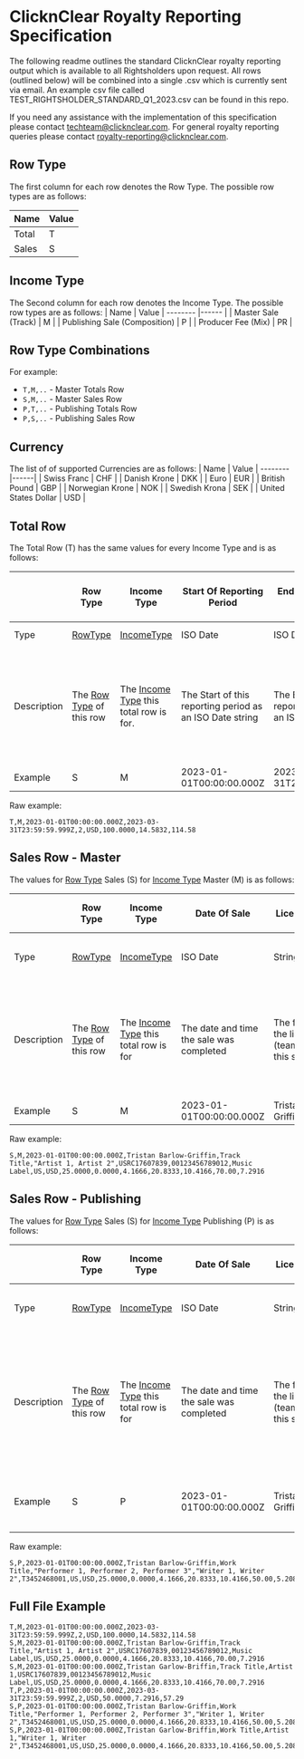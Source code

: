 # ClicknClear Royalty Reporting Specification
The following readme outlines the standard ClicknClear royalty reporting output which is available to all Rightsholders upon request.
All rows (outlined below) will be combined into a single .csv which is currently sent via email.
An example csv file called TEST_RIGHTSHOLDER_STANDARD_Q1_2023.csv can be found in this repo.

If you need any assistance with the implementation of this specification please contact [techteam@clicknclear.com](mailto:techteam@clicknclear.com).
For general royalty reporting queries please contact [royalty-reporting@clicknclear.com](mailto:royalty-reporting@clicknclear.com).

## Row Type
The first column for each row denotes the Row Type. The possible row types are as follows:

| Name  | Value
| ------|------ |
| Total | T     |
| Sales | S     |

## Income Type
The Second column for each row denotes the Income Type. The possible row types are as follows:
| Name                   | Value
| --------               |------ |
| Master Sale (Track)    | M     |
| Publishing Sale (Composition) | P     |
| Producer Fee (Mix)     | PR    |


## Row Type Combinations
For example:
- `T,M,..` - Master Totals Row
- `S,M,..` - Master Sales Row
- `P,T,..` - Publishing Totals Row
- `P,S,..` - Publishing Sales Row

## Currency
The list of of supported Currencies are as follows:
| Name                 | Value
| --------             |------|
| Swiss Franc          | CHF  |
| Danish Krone         | DKK  |
| Euro                 | EUR  |
| British Pound        | GBP  |
| Norwegian Krone      | NOK  |
| Swedish Krona        | SEK  |
| United States Dollar | USD  |

## Total Row

The Total Row (T) has the same values for every Income Type and is as follows:

|             | Row Type                               | Income Type                                            | Start Of Reporting Period                                | End Of Reporting Period                                | Number of Sales Of this Income Type                                           | Currency                                                           | Balance Brought Forwards                                     | Amounts Due To Rightsholder                                           | Total Due To Rightsholder
| --------    | ----------                             | ----------                                             | ----------                                               | ----------                                             | ----------                                                                    | ----------                                                         | ----------                                                   | ----------                                                            | ----------
| Type        | [RowType](#row-type)                   | [IncomeType](#income-type)                             | ISO Date                                                 | ISO Date                                               | int                                                                           | Currency                                                           | float (4dp)                                                  | float (4dp)                                                           | float (2dp)
| Description | The [Row Type](#row-type)  of this row | The [Income Type](#income-type) this total row is for. | The Start of this reporting period as an ISO Date string | The End of this reporting period as an ISO Date string | The number of sales of this [IncomeType](#income-type) present in this report | The [Currency](#currency) the financial values of this line are in | The balance brought forwards from previous reporting periods | The amount due to the rightsholder generate for this reporting period | The final total due to the rightsholder for this reporting period and the balance brought forwards
| Example     | S                                      | M                                                      | 2023-01-01T00:00:00.000Z                                 | 2023-03-31T23:59:59.000Z                               | 10                                                                            | USD                                                                | 100.4220                                                     | 50.0881                                                               | 150.51

Raw example:
```
T,M,2023-01-01T00:00:00.000Z,2023-03-31T23:59:59.999Z,2,USD,100.0000,14.5832,114.58
```

## Sales Row - Master

The values for [Row Type](#row-type) Sales (S) for [Income Type](#row-type) Master (M) is as follows:

|             | Row Type                               | Income Type                                            | Date Of Sale                              | Licensee Name                                                     |  Title                               | Performed By                                                          | ISRC                                    | UPC                                    | Label                  | Territory Licensed                             | Currency                                                           | Gross Receipts                    | Refund                         | Sales Tax                           | Net Receipts                                                               | Distributable Recording Revenue                                      | License Margin                                                                    | Amount Due to Rightsholder                              |
| --------    | ----------                             | ----------                                             | ----------                                | ----------                                                        | ----------                           | ----------                                                            | ----------                              | ----------                             | ----------             | ----------                                     | ----------                                                         | ----------                        | ----------                     | ----------                          | ----------                                                                 | ----------                                                           | ----------                                                                        | ----------                                              |
| Type        | [RowType](#row-type)                   | [IncomeType](#income-type)                             | ISO Date                                  | String                                                            | String                               | String                                                                | String                                  | String                                 | String                 | ISO 3166 Territory Code                        | Currency                                                           | float (4dp)                       | float (4dp)                    | float (4dp)                         | float (4dp)                                                                | float (4dp)                                                          | float (percent, 2dp)                                                              | float (4dp)                                             |
| Description | The [Row Type](#row-type) of this row  | The [Income Type](#income-type) this total row is for  | The date and time the sale was completed  | The full name of the licensee (team/individual) this sale is for  | The title of the track this sale is for  | Comma Separated List of the performers of the track this sale is for  | The ISRC of the track this sale is for  | The UPC of the track this sale is for  | The Name of the label  | The Territory licensed that this sale is for   | The [Currency](#currency) of the financial values for this sale    | The Gross Receipts for this sale  | The refund value for this sale | The sales tax applied to this sale  | The Net Receipts for this sale (Gross Receipts minus Sales Tax & Refunds)  | The total distributable revenue for the master rights for this sale  | The license margin percentage the RH will receive from the distributable revenue  | The final amount due to the Rightsholder for this sale  |
| Example     | S                                      | M                                                      | 2023-01-01T00:00:00.000Z                  | Tristan Barlow-Griffin                                            | Track Title                          | Artist 1, Artist 2                                                    | USRC17607839                            | 00123456789012                         | Music Label            | US                                             | USD                                                                | 25.0000                           | 0.0000                         | 4.1666                              | 20.8333                                                                    | 10.4166                                                              | 70.00                                                                             | 7.2916                                                  |

Raw example:
```
S,M,2023-01-01T00:00:00.000Z,Tristan Barlow-Griffin,Track Title,"Artist 1, Artist 2",USRC17607839,00123456789012,Music Label,US,USD,25.0000,0.0000,4.1666,20.8333,10.4166,70.00,7.2916
```

## Sales Row - Publishing

The values for [Row Type](#row-type) Sales (S) for [Income Type](#row-type) Publishing (P) is as follows:

|             | Row Type                               | Income Type                                            | Date Of Sale                              | Licensee Name                                                     |  Title                                         | Performed By                                               | Writers                                                    | ISWC                        | Territory Licensed                             | Currency                                                        | Gross Receipts                    | Refund                         | Sales Tax                           | Net Receipts                                                               | Distributable Composition Revenue                                        | Composition Ownership                                                                                    | Fee For Composition Share                                                                                       | License Margin                                                                    | Amount Due to Rightsholder                              |
| --------    | ----------                             | ----------                                             | ----------                                | ----------                                                        | ----------                                     | ----------                                                 | ----------                                                 | ----------                  | ----------                                     | ----------                                                      | ----------                        | ----------                     | ----------                          | ----------                                                                 | ----------                                                               | ----------                                                                                               | ----------                                                                                                      | ----------                                                                        | ----------                                              |
| Type        | [RowType](#row-type)                   | [IncomeType](#income-type)                             | ISO Date                                  | String                                                            | String                                         | String                                                     | String                                                     | String                      | ISO 3166 Territory Code                        | Currency                                                        | float (4dp)                       | float (4dp)                    | float (4dp)                         | float (4dp)                                                                | float (4dp)                                                              | float (percent, 2dp)                                                                                     | float (4dp)                                                                                                     | float (percent, 2dp)                                                              | float (4dp)                                             |
| Description | The [Row Type](#row-type)  of this row | The [Income Type](#income-type) this total row is for  | The date and time the sale was completed  | The full name of the licensee (team/individual) this sale is for  | The title of the composition this sale is for  | Comma Separated List of the performers of the composition  | A Comma Separated list of the writers of the composition   | The ISWC of the composition | The Territory licensed that this sale is for   | The [Currency](#currency) of the financial values of this sale  | The Gross Receipts for this sale  | The refund value for this sale | The sales tax applied to this sale  | The Net Receipts for this sale (Gross Receipts minus Sales Tax & Refunds)  | The total distributable revenue for the publishing rights for this sale  | The controlling percentage ownership of this composition the Rightsholder has in the licensed territory  | The amount of distributable revenue available to the Rightsholder based on their ownership of this composition  | The license margin percentage the RH will receive from the distributable revenue  | The final amount due to the Rightsholder for this sale  |
| Example     | S                                      | P                                                      | 2023-01-01T00:00:00.000Z                  | Tristan Barlow-Griffin                                            | Work Title                                     | Performer 1, Performer 2, Performer 3                      | Writer 1, Writer 2                                         | T3452468001                 | US                                             | USD                                                             | 25.0000                           | 0.0000                         | 4.1666                              | 20.8333                                                                    | 10.4166                                                                  | 50.00                                                                                                    | 5.2083                                                                                                          | 70.00                                                                             | 3.6458                                                  |

Raw example:
```
S,P,2023-01-01T00:00:00.000Z,Tristan Barlow-Griffin,Work Title,"Performer 1, Performer 2, Performer 3","Writer 1, Writer 2",T3452468001,US,USD,25.0000,0.0000,4.1666,20.8333,10.4166,50.00,5.2083,70.00,3.6458
```


## Full File Example
```
T,M,2023-01-01T00:00:00.000Z,2023-03-31T23:59:59.999Z,2,USD,100.0000,14.5832,114.58
S,M,2023-01-01T00:00:00.000Z,Tristan Barlow-Griffin,Track Title,"Artist 1, Artist 2",USRC17607839,00123456789012,Music Label,US,USD,25.0000,0.0000,4.1666,20.8333,10.4166,70.00,7.2916
S,M,2023-01-01T00:00:00.000Z,Tristan Garlow-Briffin,Track Title,Artist 1,USRC17607839,00123456789012,Music Label,US,USD,25.0000,0.0000,4.1666,20.8333,10.4166,70.00,7.2916
T,P,2023-01-01T00:00:00.000Z,2023-03-31T23:59:59.999Z,2,USD,50.0000,7.2916,57.29
S,P,2023-01-01T00:00:00.000Z,Tristan Barlow-Griffin,Work Title,"Performer 1, Performer 2, Performer 3","Writer 1, Writer 2",T3452468001,US,USD,25.0000,0.0000,4.1666,20.8333,10.4166,50.00,5.2083,70.00,3.6458
S,P,2023-01-01T00:00:00.000Z,Tristan Garlow-Briffin,Work Title,Artist 1,"Writer 1, Writer 2",T3452468001,US,USD,25.0000,0.0000,4.1666,20.8333,10.4166,50.00,5.2083,70.00,3.6458

```
